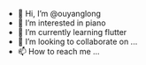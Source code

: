 - 👋 Hi, I’m @ouyanglong
- 👀 I’m interested in piano
- 🌱 I’m currently learning flutter
- 💞️ I’m looking to collaborate on ...
- 📫 How to reach me ...

<!---
ouyanglong/ouyanglong is a ✨ special ✨ repository because its `README.md` (this file) appears on your GitHub profile.
You can click the Preview link to take a look at your changes.
--->
